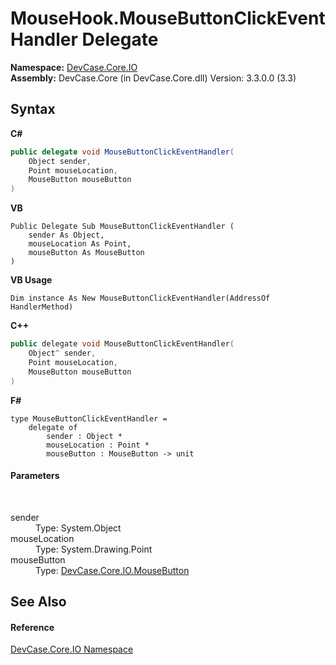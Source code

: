 # MouseHook.MouseButtonClickEventHandler Delegate
 

**Namespace:**&nbsp;<a href="N_DevCase_Core_IO">DevCase.Core.IO</a><br />**Assembly:**&nbsp;DevCase.Core (in DevCase.Core.dll) Version: 3.3.0.0 (3.3)

## Syntax

**C#**<br />
``` C#
public delegate void MouseButtonClickEventHandler(
	Object sender,
	Point mouseLocation,
	MouseButton mouseButton
)
```

**VB**<br />
``` VB
Public Delegate Sub MouseButtonClickEventHandler ( 
	sender As Object,
	mouseLocation As Point,
	mouseButton As MouseButton
)
```

**VB Usage**<br />
``` VB Usage
Dim instance As New MouseButtonClickEventHandler(AddressOf HandlerMethod)
```

**C++**<br />
``` C++
public delegate void MouseButtonClickEventHandler(
	Object^ sender, 
	Point mouseLocation, 
	MouseButton mouseButton
)
```

**F#**<br />
``` F#
type MouseButtonClickEventHandler = 
    delegate of 
        sender : Object * 
        mouseLocation : Point * 
        mouseButton : MouseButton -> unit
```


#### Parameters
&nbsp;<dl><dt>sender</dt><dd>Type: System.Object<br /></dd><dt>mouseLocation</dt><dd>Type: System.Drawing.Point<br /></dd><dt>mouseButton</dt><dd>Type: <a href="T_DevCase_Core_IO_MouseButton">DevCase.Core.IO.MouseButton</a><br /></dd></dl>

## See Also


#### Reference
<a href="N_DevCase_Core_IO">DevCase.Core.IO Namespace</a><br />